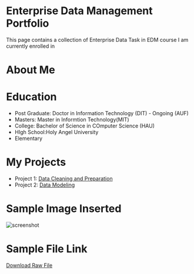 # Enterprise Data Management Portfolio
This page contains a collection of Enterprise Data Task in EDM course I am currently enrolled in
# About Me
# Education
- Post Graduate: Doctor in Information Technology (DIT) - Ongoing (AUF)
- Masters: Master in Informtion Technology(MIT)
- College: Bachelor of Science in COmputer Science (HAU)
- HIgh School:Holy Angel University
- Elementary
# My Projects
- Project 1: [Data Cleaning and Preparation](https://github.com/arshPatchak/Midterm-Task-1)
- Project 2: [Data Modeling](https://arshpatchak.github.io/testCodes/)
#
# Sample Image Inserted
![screenshot](images/arsh.png)
# Sample File Link
[Download Raw File](dataFiles/PivotReport.xlsx)

